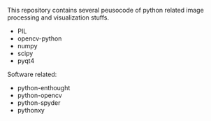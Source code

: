 This repository contains several peusocode of python related image processing and visualization stuffs.

- PIL 
- opencv-python 
- numpy 
- scipy 
- pyqt4

Software related: 

- python-enthought 
- python-opencv 
- python-spyder
- pythonxy 
